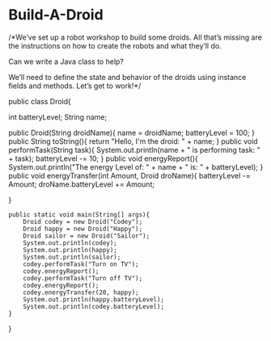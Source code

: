# Build-A-Droid

/*We’ve set up a robot workshop to build some droids. All that’s missing are the instructions on how to create the robots and what they’ll do.

Can we write a Java class to help?

We’ll need to define the state and behavior of the droids using instance fields and methods. Let’s get to work!*/

public class Droid{

  int batteryLevel;
  String name;

  public Droid(String droidName){
    name = droidName;
    batteryLevel = 100;
  }
  public String toString(){
    return "Hello, I'm the droid: " + name;
  }
  public void performTask(String task){
    System.out.println(name + " is performing task: " + task);
    batteryLevel -= 10;
  }
  public void energyReport(){
    System.out.println("The energy Level of: "  + name  + " is: " + batteryLevel);
  }
  public void energyTransfer(int Amount, Droid droName){
      batteryLevel -= Amount;
      droName.batteryLevel += Amount;
      
  }

    public static void main(String[] args){
        Droid codey = new Droid("Codey");
        Droid happy = new Droid("Happy");
        Droid sailor = new Droid("Sailor");
        System.out.println(codey);
        System.out.println(happy);
        System.out.println(sailor);
        codey.performTask("Turn on TV");
        codey.energyReport();
        codey.performTask("Turn off TV");
        codey.energyReport();
        codey.energyTransfer(20, happy);
        System.out.println(happy.batteryLevel);
        System.out.println(codey.batteryLevel);
    }

}
